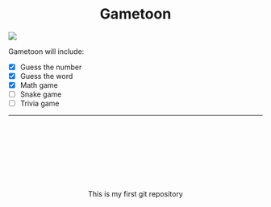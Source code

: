 <center><h1>Gametoon</h1> </center>
<img src="https://i.imgur.com/fHCTlOj.jpg"></img>

Gametoon will include:
 - [x] Guess the number
 - [x] Guess the word
 - [x] Math game
 - [ ] Snake game
 - [ ] Trivia game
____
 
 <br>
 <br>
 <br>
 <br>
 <br>
 <br>
 <br>
<p align="center">This is my first git repository<p>